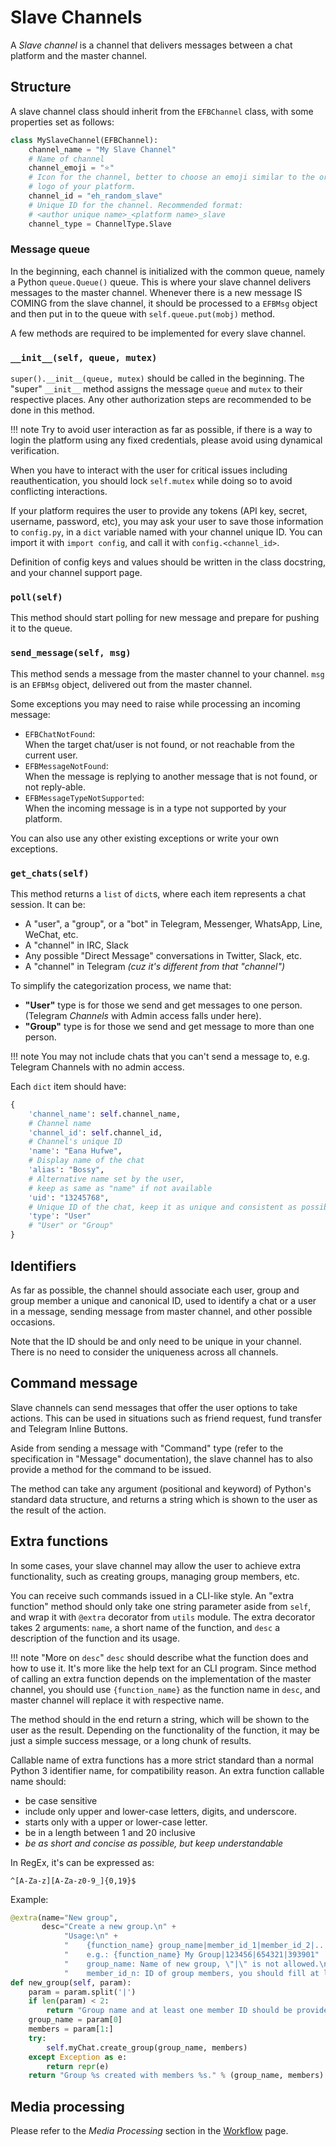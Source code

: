 # Slave Channels
A _Slave channel_ is a channel that delivers messages between a chat platform
and the master channel.

## Structure
A slave channel class should inherit from the `EFBChannel` class, with some properties set as follows:
```python
class MySlaveChannel(EFBChannel):
    channel_name = "My Slave Channel"
    # Name of channel
    channel_emoji = "⭐"
    # Icon for the channel, better to choose an emoji similar to the original
    # logo of your platform.
    channel_id = "eh_random_slave"
    # Unique ID for the channel. Recommended format:
    # <author unique name>_<platform name>_slave
    channel_type = ChannelType.Slave
```

### Message queue
In the beginning, each channel is initialized with the common queue, namely a Python `queue.Queue()` queue. This is where your slave channel delivers messages to the master channel. Whenever there is a new message IS COMING from the slave channel, it should be processed to a `EFBMsg` object and then put in to the queue with `self.queue.put(mobj)` method.

A few methods are required to be implemented for every slave channel.

### `__init__(self, queue, mutex)`
`super().__init__(queue, mutex)` should be called in the beginning. The "super" `__init__` method assigns the message `queue` and `mutex` to their respective places. Any other authorization steps are recommended to be done in this method.

!!! note
    Try to avoid user interaction as far as possible, if there is a way to login the platform using any fixed credentials, please avoid using dynamical verification.

When you have to interact with the user for critical issues including reauthentication, you should lock `self.mutex` while doing so to avoid conflicting interactions.

If your platform requires the user to provide any tokens (API key, secret, username, password, etc), you may ask your user to save those information to `config.py`, in a `dict` variable named with your channel unique ID. You can import it with `import config`, and call it with `config.<channel_id>`.

Definition of config keys and values should be written in the class docstring, and your channel support page.

### `poll(self)`
This method should start polling for new message and prepare for pushing it to the queue.

### `send_message(self, msg)`
This method sends a message from the master channel to your channel. `msg` is an `EFBMsg` object, delivered out from the master channel.

Some exceptions you may need to raise while processing an incoming message:

* `EFBChatNotFound`:  
  When the target chat/user is not found, or not reachable from the current user.
* `EFBMessageNotFound`:  
  When the message is replying to another message that is not found, or not reply-able.
* `EFBMessageTypeNotSupported`:  
  When the incoming message is in a type not supported by your platform.

You can also use any other existing exceptions or write your own exceptions.

### `get_chats(self)`
This method returns a `list` of `dict`s, where each item represents a chat session. It can be:

* A "user", a "group", or a "bot" in Telegram, Messenger, WhatsApp, Line, WeChat, etc.
* A "channel" in IRC, Slack
* Any possible "Direct Message" conversations in Twitter, Slack, etc.
* A "channel" in Telegram _(cuz it's different from that "channel")_

To simplify the categorization process, we name that:
* __"User"__ type is for those we send and get messages to one person.  
(Telegram _Channels_ with Admin access falls under here).
* __"Group"__ type is for those we send and get message to more than one person.

!!! note
    You may not include chats that you can't send a message to, e.g. Telegram Channels with no admin access.

Each `dict` item should have:
```python
{
    'channel_name': self.channel_name,
    # Channel name
    'channel_id': self.channel_id,
    # Channel's unique ID
    'name': "Eana Hufwe",
    # Display name of the chat
    'alias': "Bossy",
    # Alternative name set by the user,
    # keep as same as "name" if not available
    'uid': "13245768",
    # Unique ID of the chat, keep it as unique and consistent as possible
    'type': "User"
    # "User" or "Group"
}
```

## Identifiers
As far as possible, the channel should associate each user, group and group member a unique and canonical ID, used to identify a chat or a user in a message, sending message from master channel, and other possible occasions.

Note that the ID should be and only need to be unique in your channel. There is no need to consider the uniqueness across all channels.

## Command message
Slave channels can send messages that offer the user options to take actions. This can be used in situations such as friend request, fund transfer and Telegram Inline Buttons.

Aside from sending a message with "Command" type (refer to the specification in "Message" documentation), the slave channel has to also provide a method for the command to be issued.

The method can take any argument (positional and keyword) of Python's standard data structure, and returns a string which is shown to the user as the result of the action.

## Extra functions
In some cases, your slave channel may allow the user to achieve extra functionality, such as creating groups, managing group members, etc.

You can receive such commands issued in a CLI-like style. An "extra function" method should only take one string parameter aside from `self`, and wrap it with `@extra` decorator from `utils` module. The extra decorator takes 2 arguments: `name`, a short name of the function, and `desc` a description of the function and its usage.

!!! note "More on `desc`"
    `desc` should describe what the function does and how to use it. It's more like the help text for an CLI program. Since method of calling an extra function depends on the implementation of the master channel, you should use `{function_name}` as the function name in `desc`, and master channel will replace it with respective name.

The method should in the end return a string, which will be shown to the user as the result. Depending on the functionality of the function, it may be just a simple success message, or a long chunk of results.

Callable name of extra functions has a more strict standard than a normal Python 3 identifier name, for compatibility reason. An extra function callable name should:

* be case sensitive
* include only upper and lower-case letters, digits, and underscore.
* starts only with a upper or lower-case letter.
* be in a length between 1 and 20 inclusive
* _be as short and concise as possible, but keep understandable_

In RegEx, it's can be expressed as:
```regex
^[A-Za-z][A-Za-z0-9_]{0,19}$
```


Example:
```python
@extra(name="New group",
       desc="Create a new group.\n" +
            "Usage:\n" +
            "    {function_name} group_name|member_id_1|member_id_2|...\n" +
            "    e.g.: {function_name} My Group|123456|654321|393901"
            "    group_name: Name of new group, \"|\" is not allowed.\n" +
            "    member_id_n: ID of group members, you should fill at least one.")
def new_group(self, param):
    param = param.split('|')
    if len(param) < 2:
        return "Group name and at least one member ID should be provided."
    group_name = param[0]
    members = param[1:]
    try:
        self.myChat.create_group(group_name, members)
    except Exception as e:
        return repr(e)
    return "Group %s created with members %s." % (group_name, members).
```

## Media processing
Please refer to the _Media Processing_ section in the [Workflow](workflow.md) page.
